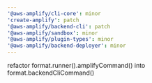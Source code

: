 ```yaml
---
'@aws-amplify/cli-core': minor
'create-amplify': patch
'@aws-amplify/backend-cli': patch
'@aws-amplify/sandbox': minor
'@aws-amplify/plugin-types': minor
'@aws-amplify/backend-deployer': minor
---
```


refactor format.runner().amplifyCommand() into format.backendCliCommand()
